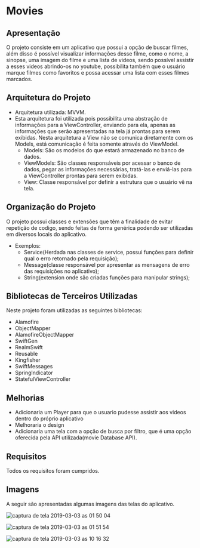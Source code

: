 # Movies

## Apresentação

O projeto consiste em um aplicativo que possui a opção de buscar filmes, além disso é possível visualizar informações desse filme, como o nome, a sinopse, uma imagem do filme e uma lista de videos, sendo possível assistir a esses videos abrindo-os no youtube, possibilita também que o usuário marque filmes como favoritos e possa acessar uma lista com esses filmes marcados.


## Arquitetura do Projeto
- Arquitetura utilizada: MVVM.
- Esta arquitetura foi utilizada pois possibilita uma abstração de informações para a ViewController, enviando para ela, apenas as informações que serão apresentadas na tela já prontas para serem exibidas. Nesta arquitetura a View não se comunica diretamente com os Models, está comunicação é feita somente através do ViewModel. 
  - Models: São os modelos do que estará armazenado no banco de dados.
  - ViewModels: São classes responsáveis por acessar o banco de dados, pegar as informações necessárias, tratá-las e enviá-las para a ViewController prontas para serem exibidas.
  - View: Classe responsável por definir a estrutura que o usuário vê na tela.
  
## Organização do Projeto
O projeto possui classes e extensões que têm a finalidade de evitar repetição de codigo, sendo feitas de forma genérica podendo ser utilizadas em diversos locais do aplicativo.
- Exemplos:
  - Service(Herdada nas classes de service, possui funções para definir qual o erro retornado pela requisição);
  - Message(classe responsável por apresentar as mensagens de erro das requisições no aplicativo);
  - String(extension onde são criadas funções para manipular strings);

## Bibliotecas de Terceiros Utilizadas

Neste projeto foram utilizadas as seguintes bibliotecas:
- Alamofire
- ObjectMapper
- AlamofireObjectMapper
- SwiftGen
- RealmSwift
- Reusable
- Kingfisher
- SwiftMessages
- SpringIndicator
- StatefulViewController

## Melhorias

- Adicionaria um Player para que o usuario pudesse assistir aos videos dentro do próprio aplicativo
- Melhoraria o design
- Adicionaria uma tela com a opção de busca por filtro, que é uma opção oferecida pela API utilizada(movie Database API).

## Requisitos

Todos os requisitos foram cumpridos.

## Imagens

A seguir são apresentadas algumas imagens das telas do aplicativo.

![captura de tela 2019-03-03 as 01 50 04](https://user-images.githubusercontent.com/44685592/53696245-e5731980-3da3-11e9-9e80-8411ace87815.png)

![captura de tela 2019-03-03 as 01 51 54](https://user-images.githubusercontent.com/44685592/53696287-3b47c180-3da4-11e9-8bd9-5b9638632741.png)

![captura de tela 2019-03-03 as 10 16 32](https://user-images.githubusercontent.com/44685592/53696283-33881d00-3da4-11e9-9d90-6a8cc8642d4a.png)
